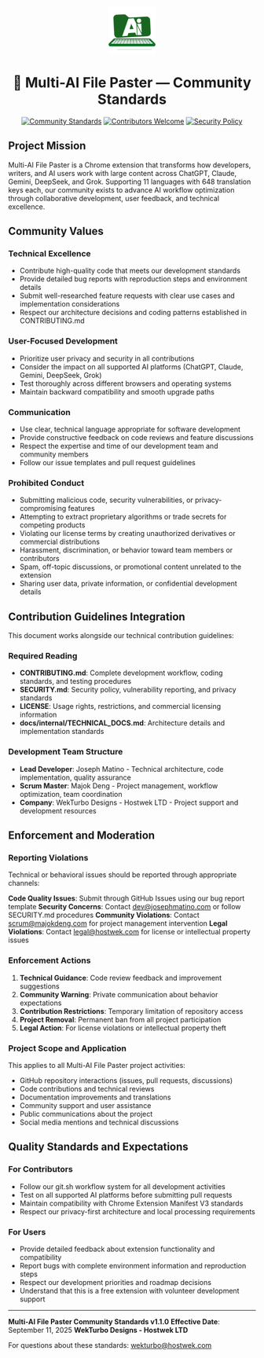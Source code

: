 <div align="center">

<img src="https://github.com/JosephMatino/MultiAiFilePaster/raw/main/logo/mfp_128.png" alt="Multi-AI File Paster" width="96" height="96">

# 🧩 Multi-AI File Paster — Community Standards

[![Community Standards](https://img.shields.io/badge/Community-Standards-blue?style=for-the-badge&logo=github)](#)
[![Contributors Welcome](https://img.shields.io/badge/Contributors-Welcome-brightgreen?style=for-the-badge&logo=github)](../CONTRIBUTING.md)
[![Security Policy](https://img.shields.io/badge/Security-Policy-red?style=for-the-badge&logo=shield)](SECURITY.md)

</div>

## Project Mission

Multi-AI File Paster is a Chrome extension that transforms how developers, writers, and AI users work with large content across ChatGPT, Claude, Gemini, DeepSeek, and Grok. Supporting 11 languages with 648 translation keys each, our community exists to advance AI workflow optimization through collaborative development, user feedback, and technical excellence.

## Community Values

### Technical Excellence
- Contribute high-quality code that meets our development standards
- Provide detailed bug reports with reproduction steps and environment details
- Submit well-researched feature requests with clear use cases and implementation considerations
- Respect our architecture decisions and coding patterns established in CONTRIBUTING.md

### User-Focused Development
- Prioritize user privacy and security in all contributions
- Consider the impact on all supported AI platforms (ChatGPT, Claude, Gemini, DeepSeek, Grok)
- Test thoroughly across different browsers and operating systems
- Maintain backward compatibility and smooth upgrade paths

### Communication
- Use clear, technical language appropriate for software development
- Provide constructive feedback on code reviews and feature discussions
- Respect the expertise and time of our development team and community members
- Follow our issue templates and pull request guidelines

### Prohibited Conduct
- Submitting malicious code, security vulnerabilities, or privacy-compromising features
- Attempting to extract proprietary algorithms or trade secrets for competing products
- Violating our license terms by creating unauthorized derivatives or commercial distributions
- Harassment, discrimination, or behavior toward team members or contributors
- Spam, off-topic discussions, or promotional content unrelated to the extension
- Sharing user data, private information, or confidential development details

## Contribution Guidelines Integration

This document works alongside our technical contribution guidelines:

### Required Reading
- **CONTRIBUTING.md**: Complete development workflow, coding standards, and testing procedures
- **SECURITY.md**: Security policy, vulnerability reporting, and privacy standards
- **LICENSE**: Usage rights, restrictions, and commercial licensing information
- **docs/internal/TECHNICAL_DOCS.md**: Architecture details and implementation standards

### Development Team Structure
- **Lead Developer**: Joseph Matino - Technical architecture, code implementation, quality assurance
- **Scrum Master**: Majok Deng - Project management, workflow optimization, team coordination
- **Company**: WekTurbo Designs - Hostwek LTD - Project support and development resources

## Enforcement and Moderation

### Reporting Violations
Technical or behavioral issues should be reported through appropriate channels:

**Code Quality Issues**: Submit through GitHub Issues using our bug report template
**Security Concerns**: Contact dev@josephmatino.com or follow SECURITY.md procedures
**Community Violations**: Contact scrum@majokdeng.com for project management intervention
**Legal Violations**: Contact legal@hostwek.com for license or intellectual property issues

### Enforcement Actions
1. **Technical Guidance**: Code review feedback and improvement suggestions
2. **Community Warning**: Private communication about behavior expectations
3. **Contribution Restrictions**: Temporary limitation of repository access
4. **Project Removal**: Permanent ban from all project participation
5. **Legal Action**: For license violations or intellectual property theft

### Project Scope and Application

This applies to all Multi-AI File Paster project activities:
- GitHub repository interactions (issues, pull requests, discussions)
- Code contributions and technical reviews
- Documentation improvements and translations
- Community support and user assistance
- Public communications about the project
- Social media mentions and technical discussions

## Quality Standards and Expectations

### For Contributors
- Follow our git.sh workflow system for all development activities
- Test on all supported AI platforms before submitting pull requests
- Maintain compatibility with Chrome Extension Manifest V3 standards
- Respect our privacy-first architecture and local processing requirements

### For Users
- Provide detailed feedback about extension functionality and compatibility
- Report bugs with complete environment information and reproduction steps
- Respect our development priorities and roadmap decisions
- Understand that this is a free extension with volunteer development support

---

**Multi-AI File Paster Community Standards v1.1.0**
**Effective Date**: September 11, 2025
**WekTurbo Designs - Hostwek LTD**

For questions about these standards: wekturbo@hostwek.com
